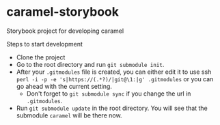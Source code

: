 # caramel-storybook
Storybook project for developing caramel

Steps to start development

* Clone the project
* Go to the root directory and run `git submodule init`.
* After your `.gitmodules` file is created, you can either edit it to use ssh `perl -i -p -e 's|https://(.*?)/|git@\1:|g' .gitmodules` or you can go ahead with the current setting.
  * Don't forget to `git submodule sync` if you change the url in `.gitmodules`.
* Run `git submodule update` in the root directory. You will see that the submodule `caramel` will be there now.
